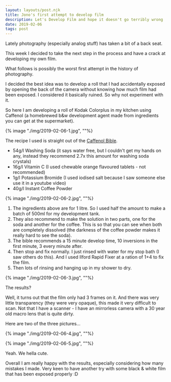 ```yaml
---
layout: layouts/post.njk
title: Jono's first attempt to develop film
description: Let's Develop Film and hope it doesn't go terribly wrong
date: 2019-02-06
tags: post
---
```

Lately photography (especially analog stuff) has taken a bit of a back seat.

This week I decided to take the next step in the process and  have a crack at developing my own film.

What follows is possibly the worst first attempt in the history of photography.

I decided the best idea was to develop a roll that I had accidentally exposed by opening the back of the camera without knowing how much film had been exposed. I considered it basically ruined. So why not experiment with it.

So here I am developing a roll of Kodak Colorplus in my kitchen using Caffenol (a homebrewed b&w development agent made from ingredients you can get at the supermarket).

{% image "./img/2019-02-06-1.jpg", ""%}

The recipe I used is straight out of the [Caffenol Bible]().

* 54g/l Washing Soda (it says water free, but I couldn't get my hands on any, instead they recommend 2.7x this amount for washing soda crystals)
* 16g/l Vitamin C (I used chewable orange flavoured tablets - not recommended)
* 1g/l Potassium Bromide (I used iodised salt because I saw someone else use it in a youtube video)
* 40g/l Instant Coffee Powder

{% image "./img/2019-02-06-2.jpg", ""%}

1. The ingredients above are for 1 litre. So I used half the amount to make a batch of 500ml for my development tank.
2. They also recommend to make the solution in two parts, one for the soda and another for the coffee. This is so that you can see when both are completely dissolved (the darkness of the coffee powder makes it really hard to see the soda).
3. The bible recommends a 15 minute develop time, 10 inversions in the first minute, 3 every minute after.
4. Then stop and fix normally. I just rinsed with water for my stop bath (I saw others do this). And I used Ilford Rapid Fixer at a ration of 1+4 to fix the film.
5. Then lots of rinsing and hanging up in my shower to dry.

{% image "./img/2019-02-06-3.jpg", ""%}

The results?

Well, it turns out that the film only had 3 frames on it. And there was very little transparency (they were very opaque), this made it very difficult to scan. Not that I have a scanner - I have an mirrorless camera with a 30 year old macro lens that is quite dirty.

Here are two of the three pictures...

{% image "./img/2019-02-06-4.jpg", ""%}

{% image "./img/2019-02-06-5.jpg", ""%}

Yeah. We hella cute.

Overall I am really happy with the results, especially considering how many mistakes I made. Very keen to have another try with some black & white film that has been exposed properly :D
